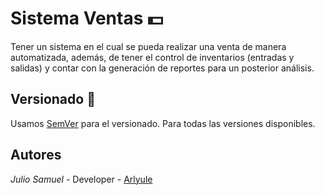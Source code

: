 # Sistema Ventas 💵
Tener un sistema en el cual se pueda realizar una venta de manera automatizada, además, de tener el control de inventarios (entradas y salidas) y contar con la generación de reportes para un posterior análisis.

## Versionado 📎
Usamos [SemVer](http://semver.org/) para el versionado. Para todas las versiones disponibles.

## Autores 
*Julio Samuel* - Developer - [Arlyule](https://github.com/Arlyule)

<p aling="center">
  <a></a>
</p>
